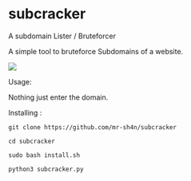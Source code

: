 # subcracker
A subdomain Lister / Bruteforcer

A simple tool to bruteforce Subdomains of a website.

<img src="https://github.com/mr-sh4n/subcracker/blob/main/assets/subcracker.jpg">


Usage:

Nothing just enter the domain.

Installing :

```git clone https://github.com/mr-sh4n/subcracker```

```cd subcracker```

```sudo bash install.sh```

```python3 subcracker.py```
